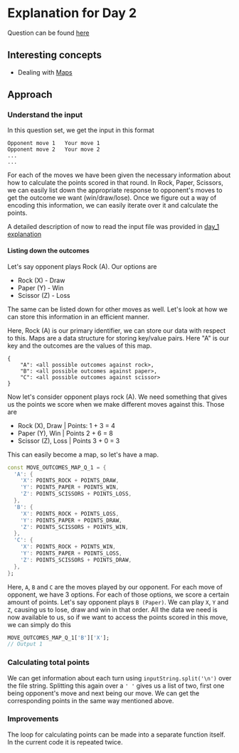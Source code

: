 # Explanation for Day 2

Question can be found [here](https://adventofcode.com/2022/day/2)

## Interesting concepts

- Dealing with [Maps](https://api.dart.dev/be/180360/dart-core/Map-class.html)

## Approach

### Understand the input

In this question set, we get the input in this format

```
Opponent move 1   Your move 1
Opponent move 2   Your move 2
...
...
```

For each of the moves we have been given the necessary information about how to calculate the points scored in that round.
In Rock, Paper, Scissors, we can easily list down the appropriate response to opponent's moves to get the outcome we want (win/draw/lose).
Once we figure out a way of encoding this information, we can easily iterate over it and calculate the points.

A detailed description of now to read the input file was provided in [day_1 explanation](../day_1/explanation.md)

#### Listing down the outcomes

Let's say opponent plays Rock (A). Our options are

- Rock (X) - Draw
- Paper (Y) - Win
- Scissor (Z) - Loss

The same can be listed down for other moves as well. Let's look at how we can store this information in an efficient manner.

Here, Rock (A) is our primary identifier, we can store our data with respect to this.
Maps are a data structure for storing key/value pairs. Here "A" is our key and the outcomes are the values of this map.

```
{
    "A": <all possible outcomes against rock>,
    "B": <all possible outcomes against paper>,
    "C": <all possible outcomes against scissor>
}
```

Now let's consider opponent plays rock (A). We need something that gives us the points we score when we make different moves against this. Those are

- Rock (X), Draw | Points: 1 + 3 = 4
- Paper (Y), Win | Points 2 + 6 = 8
- Scissor (Z), Loss | Points 3 + 0 = 3

This can easily become a map, so let's have a map.

```dart
const MOVE_OUTCOMES_MAP_Q_1 = {
  'A': {
    'X': POINTS_ROCK + POINTS_DRAW,
    'Y': POINTS_PAPER + POINTS_WIN,
    'Z': POINTS_SCISSORS + POINTS_LOSS,
  },
  'B': {
    'X': POINTS_ROCK + POINTS_LOSS,
    'Y': POINTS_PAPER + POINTS_DRAW,
    'Z': POINTS_SCISSORS + POINTS_WIN,
  },
  'C': {
    'X': POINTS_ROCK + POINTS_WIN,
    'Y': POINTS_PAPER + POINTS_LOSS,
    'Z': POINTS_SCISSORS + POINTS_DRAW,
  },
};
```

Here, `A`, `B` and `C` are the moves played by our opponent. For each move of opponent, we have 3 options. For each of those options, we score a certain amount of points.
Let's say opponent plays `B (Paper)`. We can play `X`, `Y` and `Z`, causing us to lose, draw and win in that order. All the data we need is now available to us, so if we want to access the points scored in this move, we can simply do this

```dart
MOVE_OUTCOMES_MAP_Q_1['B']['X'];
// Output 1
```

### Calculating total points

We can get information about each turn using `inputString.split('\n')` over the file string. Splitting this again over a `' '` gives us a list of two, first one being opponent's move and next being our move. We can get the corresponding points in the same way mentioned above.

### Improvements

The loop for calculating points can be made into a separate function itself. In the current code it is repeated twice.
